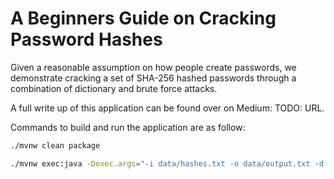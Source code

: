 # A Beginners Guide on Cracking Password Hashes

Given a reasonable assumption on how people create passwords, we demonstrate cracking a set of SHA-256 hashed passwords through a combination of dictionary and brute force attacks.

A full write up of this application can be found over on Medium: TODO: URL.

Commands to build and run the application are as follow:

```bash
./mvnw clean package

./mvnw exec:java -Dexec.args="-i data/hashes.txt -o data/output.txt -d data/dictionary"
```
